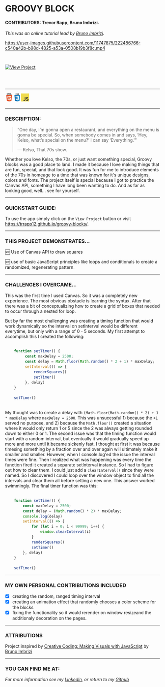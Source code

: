 # GROOVY BLOCK

#### CONTRIBUTORS: Trevor Rapp, Bruno Imbrizi. 
*This was an online tutorial lead by [Bruno Imbrizi](https://www.domestika.org/en/bruno_imbrizi).*

https://user-images.githubusercontent.com/11747875/222486766-c540a42b-b98d-4825-a53a-0508b19b3f8c.mp4

<br>

[![View Project](https://user-images.githubusercontent.com/11747875/141830030-bb37c7b2-7c74-43fa-b705-779189b9f380.png)](https://trrapp12.github.io/groovy-blocks/)

<br>
<br>

---

<img align="left" alt="HTML5" width="26px" src="https://raw.githubusercontent.com/github/explore/80688e429a7d4ef2fca1e82350fe8e3517d3494d/topics/html/html.png" />
<img align="left" alt="CSS3" width="26px" src="https://raw.githubusercontent.com/github/explore/80688e429a7d4ef2fca1e82350fe8e3517d3494d/topics/css/css.png" />
<img align="left" alt="JavaScript" width="26px" src="https://raw.githubusercontent.com/github/explore/80688e429a7d4ef2fca1e82350fe8e3517d3494d/topics/javascript/javascript.png" />
<br>
<br/>

---

### DESCRIPTION:

> “One day, I’m gonna open a restaurant, and everything on the menu is gonna be special. So, when somebody comes in and says, ‘Hey, Kelso, what’s special on the menu?’ I can say ‘Everything.'” 
>
> — Kelso, That 70s show.

Whether you love Kelso, the 70s, or just want something special, Groovy blocks was a good place to land.  I made it because I love making things that are fun, special, and that look good.  It was fun for me to introduce elements of the 70s in homeage to a time that was known for it's unique designs, colors and fonts.  The project itself is special because I got to practice the Canvas API, something I have long been wanting to do.  And as far as looking good, well... see for yourself.

---

### QUICKSTART GUIDE: 

To use the app simply click on the ```View Project``` button or visit <a href="https://trrapp12.github.io/groovy-blocks/">https://trrapp12.github.io/groovy-blocks/</a>. 

---

### THIS PROJECT DEMONSTRATES...

🆕 Use of Canvas API to draw squares

🆕 use of basic JavaScript principles like loops and conditionals to create a randomized, regenerating pattern.

---

### CHALLENGES I OVERCAME...

This was the first time I used Canvas.  So it was a completely new experience.  The most obvious obstacle is learning the syntax.  After that there was a bit of conceptualizing how to create a grid of boxes that needed to occur through a nested for loop.  

But by far the most challenging was creating a timing function that would work dynamically so the interval on setInterval would be different everytime, but only with a range of 0 - 5 seconds.  My first attempt to accomplish this I created the following: 

```javascript  

    function setTimer() {
         const maxDelay = 2500;
         const delay = Math.floor(Math.random() * 2 + 1) * maxDelay;
         setInterval(() => {
             renderSquares()
             setTimer()
         }, delay)
    }

    setTimer()
    
```
    
My thought was to create a delay with `(Math.floor(Math.random() * 2) + 1 * maxDelay` where `maxDelay = 2500`.  This was unsucessful 1) because the `+1` served no purpose, and 2) because the `Math.floor()` created a situation where it would only return 1 or 5 since the 2 was always getting rounded down to either 0 or 1.  The second issue was that the timing function would start with a random interval, but eventually it would gradually speed up more and more until it became sickenly fast.  I thought at first it was because timesing something by a fraction over and over again will ultimately make it smaller and smaller.  However, when I console.log'ed the issue the interval times were fine.  Then I realized what was happening was every time the function fired it created a separate setInterval instance.  So I had to figure out how to clear them.  I could just add a `clearInterval()` since they were named.  So I discovered I could loop over the window object to find all the intervals and clear them all before setting a new one. This answer worked swimmingly.  The final timer function was this: 

```javascript

    function setTimer() {
        const maxDelay = 2500;
        const delay = (Math.random() * 2) * maxDelay;
        console.log(delay)
        setInterval(() => {
            for (let i = 0; i < 99999; i++) {
                window.clearInterval(i)
            }
            renderSquares()
            setTimer()
        }, delay)
    }

    setTimer()

```

---

### MY OWN PERSONAL CONTRIBUTIONS INCLUDED 

- [X] creating the random, ranged timing interval
- [X] creating an animation effect that randomly chooses a color scheme for the blocks
- [X] fixing the functionality so it would rerender on window resizeand the additionaly decoration on the pages.

---

### ATTRIBUTIONS

Project inspired by [Creative Coding: Making Visuals with JavaScript](https://www.domestika.org/en/courses/2729-creative-coding-making-visuals-with-javascript) by [Bruno Imbrizi](https://www.domestika.org/en/bruno_imbrizi)

---

### YOU CAN FIND ME AT:

*For more information see my [LinkedIn](https://www.linkedin.com/in/trevor-rapp-042a1037), or return to my [Github](https://github.com/trrapp12)*



